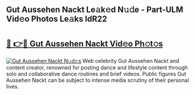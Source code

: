 ## Gut Aussehen Nackt Le𝚊k𝚎d N𝚞𝚍e - Part-ULM Vid𝚎o Photos Le𝚊ks ldR22

# <h2><a href="http://fb768q.evod.top/?m=Gut+Aussehen+Nackt">🔗 👉🔴 Gut Aussehen Nackt Vid𝚎o Ph𝚘t𝚘s</a></h2>

[![Gut Aussehen Nackt N𝚞d𝚎s](https://i.imgur.com/8V9OHl7.gif)](http://fb768q.evod.top/?m=Gut+Aussehen+Nackt)
Web celebrity Gut Aussehen Nackt and content creator, renowned for posting dance and lifestyle content through solo and collaborative dance routines and brief videos. Public figures Gut Aussehen Nackt can be subject to intense media scrutiny of their personal lives. 

